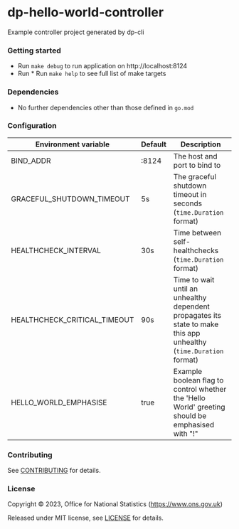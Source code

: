 # dp-hello-world-controller
Example controller project generated by dp-cli

### Getting started

* Run `make debug` to run application on http://localhost:8124
* Run * Run `make help` to see full list of make targets

### Dependencies

* No further dependencies other than those defined in `go.mod`

### Configuration

| Environment variable         | Default   | Description
| ---------------------------- | --------- | -----------
| BIND_ADDR                    | :8124    | The host and port to bind to
| GRACEFUL_SHUTDOWN_TIMEOUT    | 5s        | The graceful shutdown timeout in seconds (`time.Duration` format)
| HEALTHCHECK_INTERVAL         | 30s       | Time between self-healthchecks (`time.Duration` format)
| HEALTHCHECK_CRITICAL_TIMEOUT | 90s       | Time to wait until an unhealthy dependent propagates its state to make this app unhealthy (`time.Duration` format)
| HELLO_WORLD_EMPHASISE        | true      | Example boolean flag to control whether the 'Hello World' greeting should be emphasised with "!"

### Contributing

See [CONTRIBUTING](CONTRIBUTING.md) for details.

### License

Copyright © 2023, Office for National Statistics (https://www.ons.gov.uk)

Released under MIT license, see [LICENSE](LICENSE.md) for details.

